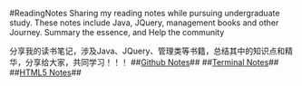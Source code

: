 #ReadingNotes
Sharing my reading notes while pursuing undergraduate study. These notes include Java, JQuery, management books and other Journey.
Summary the essence, and Help the community

分享我的读书笔记，涉及Java、JQuery、管理类等书籍，总结其中的知识点和精华，分享给大家，共同学习！！！
##[Github Notes](https://github.com/xipingsg/ReadingNotes/blob/master/Github_Notes.md)##
##[Terminal Notes](https://github.com/xipingsg/ReadingNotes/blob/master/Terminal_Notes.md)##
##[HTML5 Notes](https://github.com/xipingsg/ReadingNotes/blob/master/HTML5_Notes.md)##
